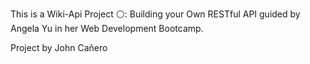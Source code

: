 This is a Wiki-Api Project ⚪: Building your Own RESTful API guided by Angela Yu in her Web Development Bootcamp.

Project by John Cañero